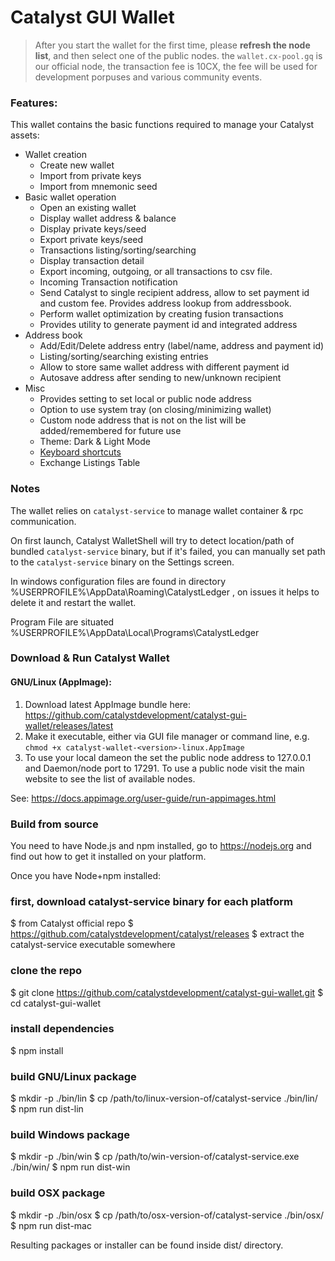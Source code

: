 # Catalyst GUI Wallet
 
> After you start the wallet for the first time, please **refresh the node list**, and then select one of the public nodes.
the `wallet.cx-pool.gq` is our official node, the transaction fee is 10CX, the fee will be used for development porpuses and various community events.
### Features:
This wallet contains the basic functions required to manage your Catalyst assets:

* Wallet creation
  * Create new wallet
  * Import from private keys
  * Import from mnemonic seed
* Basic wallet operation
  * Open an existing  wallet
  * Display wallet address & balance
  * Display private keys/seed
  * Export private keys/seed
  * Transactions listing/sorting/searching
  * Display transaction detail
  * Export incoming, outgoing, or all transactions to csv file.
  * Incoming Transaction notification
  * Send Catalyst to single recipient address, allow to set payment id and custom fee. Provides address lookup from addressbook.
  * Perform wallet optimization by creating fusion transactions
  * Provides utility to generate payment id and integrated address
* Address book
  * Add/Edit/Delete address entry (label/name, address and payment id)
  * Listing/sorting/searching existing entries
  * Allow to store same wallet address with different payment id
  * Autosave address after sending to new/unknown recipient
* Misc
  * Provides setting to set local or public node address
  * Option to use system tray (on closing/minimizing wallet)
  * Custom node address that is not on the list will be added/remembered for future use
  * Theme: Dark & Light Mode
  * [Keyboard shortcuts](docs/shortcut.md)
  * Exchange Listings Table


### Notes

The wallet relies on `catalyst-service` to manage wallet container &amp; rpc communication.

On first launch, Catalyst WalletShell will try to detect location/path of bundled `catalyst-service` binary,
but if it's failed, you can manually set path to the `catalyst-service` binary on the Settings screen.

In windows configuration files are found in directory %USERPROFILE%\AppData\Roaming\CatalystLedger ,
on issues it helps to delete it and restart the wallet.

Program File are situated %USERPROFILE%\AppData\Local\Programs\CatalystLedger

### Download & Run Catalyst Wallet


#### GNU/Linux (AppImage):
1. Download latest AppImage bundle here: https://github.com/catalystdevelopment/catalyst-gui-wallet/releases/latest
2. Make it executable, either via GUI file manager or command line, e.g. `chmod +x catalyst-wallet-<version>-linux.AppImage`
4. To use your local dameon the set the public node address to 127.0.0.1 and Daemon/node port to 17291.
   To use a public node visit the main website to see the list of available nodes.

See: https://docs.appimage.org/user-guide/run-appimages.html

### Build from source

You need to have Node.js and npm installed, go to https://nodejs.org and find out how to get it installed on your platform.

Once you have Node+npm installed:

### first, download catalyst-service binary for each platform
$ from Catalyst official repo
$ https://github.com/catalystdevelopment/catalyst/releases
$ extract the catalyst-service executable somewhere

### clone the repo
$ git clone https://github.com/catalystdevelopment/catalyst-gui-wallet.git
$ cd catalyst-gui-wallet

### install dependencies
$ npm install

### build GNU/Linux package
$ mkdir -p ./bin/lin
$ cp /path/to/linux-version-of/catalyst-service ./bin/lin/
$ npm run dist-lin

### build Windows package
$ mkdir -p ./bin/win
$ cp /path/to/win-version-of/catalyst-service.exe ./bin/win/
$ npm run dist-win

### build OSX package
$ mkdir -p ./bin/osx
$ cp /path/to/osx-version-of/catalyst-service ./bin/osx/
$ npm run dist-mac

Resulting packages or installer can be found inside dist/ directory.
